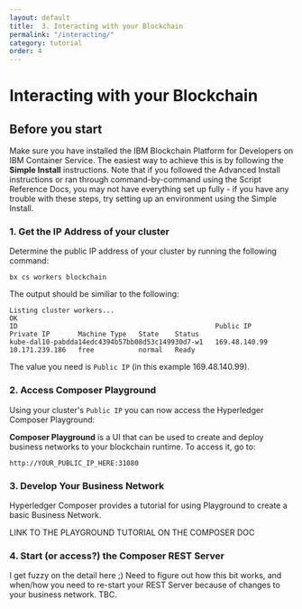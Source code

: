 ```yaml
---
layout: default
title:  3. Interacting with your Blockchain
permalink: "/interacting/"
category: tutorial
order: 4
---
```


# Interacting with your Blockchain

## Before you start
Make sure you have installed the IBM Blockchain Platform for Developers on IBM Container Service.  The easiest way to achieve this is by following the **Simple Install** instructions.  Note that if you followed the Advanced Install instructions or ran through command-by-command using the Script Reference Docs, you may not have everything set up fully - if you have any trouble with these steps, try setting up an environment using the Simple Install.

### 1. Get the IP Address of your cluster

Determine the public IP address of your cluster by running the following command:
```
bx cs workers blockchain
```

The output should be similiar to the following:
```
Listing cluster workers...
OK
ID                                                 Public IP      Private IP       Machine Type   State    Status
kube-dal10-pabdda14edc4394b57bb08d53c149930d7-w1   169.48.140.99   10.171.239.186   free           normal   Ready
```

The value you need is `Public IP` (in this example 169.48.140.99).

### 2. Access Composer Playground

Using your cluster's `Public IP` you can now access the Hyperledger Composer Playground:

**Composer Playground** is a UI that can be used to create and deploy business networks to your blockchain runtime.  To access it, go to:
```
http://YOUR_PUBLIC_IP_HERE:31080
```

### 3. Develop Your Business Network

Hyperledger Composer provides a tutorial for using Playground to create a basic Business Network.

LINK TO THE PLAYGROUND TUTORIAL ON THE COMPOSER DOC

### 4. Start (or access?) the Composer REST Server

I get fuzzy on the detail here ;)  Need to figure out how this bit works, and when/how you need to re-start your REST Server because of changes to your business network.  TBC.
